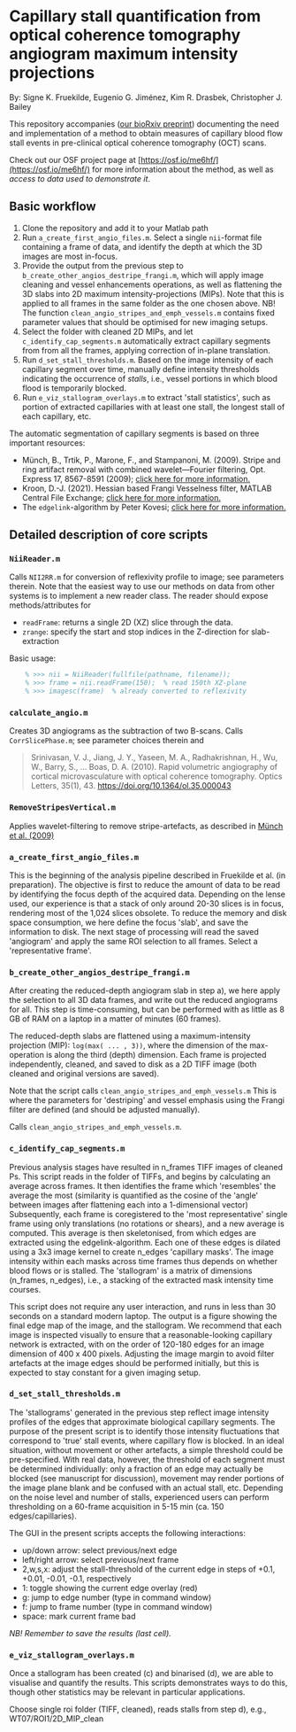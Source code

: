 # Capillary stall quantification from optical coherence tomography angiogram maximum intensity projections

By: Signe K. Fruekilde, Eugenio G. Jiménez, Kim R. Drasbek,
Christopher J. Bailey

This repository accompanies
([our bioRxiv preprint](https://doi.org/10.1101/2021.10.01.461840))
documenting the need and implementation of a method to obtain measures of
capillary blood flow stall events in pre-clinical optical coherence
tomography (OCT) scans.

Check out our OSF project page at
[https://osf.io/me6hf/](https://osf.io/me6hf/) for more information about
the method, as well as *access to data used to demonstrate it*.

## Basic workflow

1. Clone the repository and add it to your Matlab path
2. Run `a_create_first_angio_files.m`. Select a single `nii`-format file
containing a frame of data, and identify the depth at which the 3D images
are most in-focus.
3. Provide the output from the previous step to
`b_create_other_angios_destripe_frangi.m`, which will apply image
cleaning and vessel enhancements operations, as well as flattening the 3D
slabs into 2D maximum intensity-projections (MIPs). Note that this is
applied to all frames in the same folder as the one chosen above.
NB! The function `clean_angio_stripes_and_emph_vessels.m` contains fixed
parameter values that should be optimised for new imaging setups.
4. Select the folder with cleaned 2D MIPs, and let
`c_identify_cap_segments.m` automatically extract capillary segments from
from all the frames, applying correction of in-plane translation.
5. Run `d_set_stall_thresholds.m`.
Based on the image intensity of each capillary segment over time,
manually define intensity thresholds indicating the occurrence of _stalls_,
i.e., vessel portions in which blood flood is temporarily blocked.
6. Run `e_viz_stallogram_overlays.m` to extract 'stall statistics', such as
portion of extracted capillaries with at least one stall, the longest stall
of each capillary, etc. 

The automatic segmentation of capillary segments is based on three
important resources:

* Münch, B., Trtik, P., Marone, F., and Stampanoni, M. (2009).
Stripe and ring artifact removal with combined wavelet—Fourier filtering,
Opt. Express 17, 8567-8591 (2009);
[click here for more information.](https://www.osapublishing.org/oe/fulltext.cfm?uri=oe-17-10-8567&id=179485)
* Kroon, D.-J. (2021). Hessian based Frangi Vesselness filter,
MATLAB Central File Exchange;
[click here for more information.](https://www.mathworks.com/matlabcentral/fileexchange/24409-hessian-based-frangi-vesselness-filter)
* The `edgelink`-algorithm by Peter Kovesi; 
[click here for more information.](https://www.peterkovesi.com/matlabfns/)

## Detailed description of core scripts

### `NiiReader.m`

Calls `NII2RR.m` for conversion of reflexivity profile to image; see
parameters therein. Note that the easiest way to use our methods on data
from other systems is to implement a new reader class. The reader should
expose methods/attributes for

* `readFrame`: returns a single 2D (XZ) slice through the data.
* `zrange`: specify the start and stop indices in the Z-direction for slab-
extraction

Basic usage:

```matlab
    % >>> nii = NiiReader(fullfile(pathname, filename));
    % >>> frame = nii.readFrame(150);  % read 150th XZ-plane
    % >>> imagesc(frame)  % already converted to reflexivity
```

### `calculate_angio.m`

Creates 3D angiograms as the subtraction of two B-scans. Calls
`CorrSlicePhase.m`; see parameter choices therein and

> Srinivasan, V. J., Jiang, J. Y., Yaseen, M. A., Radhakrishnan, H.,
Wu, W., Barry, S., ... Boas, D. A. (2010). Rapid volumetric angiography of
cortical microvasculature with optical coherence tomography.
Optics Letters, 35(1), 43. https://doi.org/10.1364/ol.35.000043

### `RemoveStripesVertical.m`

Applies wavelet-filtering to remove stripe-artefacts, as described in
[Münch et al. (2009)](https://www.osapublishing.org/oe/fulltext.cfm?uri=oe-17-10-8567&id=179485)

### `a_create_first_angio_files.m`

This is the beginning of the analysis pipeline described in Fruekilde et
al. (in preparation). The objective is first to reduce the amount of data
to be read by identifying the focus depth of the acquired data. Depending
on the lense used, our experience is that a stack of only around 20-30
slices is in focus, rendering most of the 1,024 slices obsolete. To
reduce the memory and disk space consumption, we here define the focus
'slab', and save the information to disk. The next stage of processing
will read the saved 'angiogram' and apply the same ROI selection to all
frames. Select a 'representative frame'.

### `b_create_other_angios_destripe_frangi.m`

After creating the reduced-depth angiogram slab in step a), we here apply
the selection to all 3D data frames, and write out the reduced angiograms
for all. This step is time-consuming, but can be performed with as little
as 8 GB of RAM on a laptop in a matter of minutes (60 frames).

The reduced-depth slabs are flattened using a maximum-intensity
projection (MIP): `log(max( ... , 3))`, where the dimension of the
max-operation is along the third (depth) dimension. Each frame is
projected independently, cleaned, and saved to disk as a 2D TIFF image
(both cleaned and original versions are saved).

Note that the script calls `clean_angio_stripes_and_emph_vessels.m`
This is where the parameters for 'destriping' and vessel emphasis using
the Frangi filter are defined (and should be adjusted manually).

Calls `clean_angio_stripes_and_emph_vessels.m`.

### `c_identify_cap_segments.m`

Previous analysis stages have resulted in n_frames TIFF images of cleaned
Ps. This script reads in the folder of TIFFs, and begins by calculating
an average across frames. It then identifies the frame which 'resembles'
the average the most (similarity is quantified as the cosine of the
'angle' between images after flattening each into a 1-dimensional vector)
Subsequently, each frame is coregistered to the 'most representative'
single frame using only translations (no rotations or shears), and a new
average is computed. This average is then skeletonised, from which edges
are extracted using the edgelink-algorithm. Each one of these edges is
dilated using a 3x3 image kernel to create n_edges 'capillary masks'.
The image intensity within each masks across time frames thus depends on
whether blood flows or is stalled. The 'stallogram' is a matrix of
dimensions (n_frames, n_edges), i.e., a stacking of the extracted mask
intensity time courses.

This script does not require any user interaction, and runs in less than
30 seconds on a standard modern laptop. The output is a figure showing
the final edge map of the image, and the stallogram. We recommend that
each image is inspected visually to ensure that a reasonable-looking
capillary network is extracted, with on the order of 120-180 edges for an
image dimension of 400 x 400 pixels. Adjusting the image margin to avoid
filter artefacts at the image edges should be performed initially, but
this is expected to stay constant for a given imaging setup.

### `d_set_stall_thresholds.m`

The 'stallograms' generated in the previous step reflect image intensity
profiles of the edges that approximate biological capillary segments. The
purpose of the present script is to identify those intensity fluctuations
that correspond to 'true' stall events, where capillary flow is blocked.
In an ideal situation, without movement or other artefacts, a simple
threshold could be pre-specified. With real data, however, the threshold
of each segment must be determined individually: only a fraction of an
edge may actually be blocked (see manuscript for discussion), movement
may render portions of the image plane blank and be confused with an
actual stall, etc. Depending on the noise level and number of stalls,
experienced users can perform thresholding on a 60-frame acquisition in
5-15 min (ca. 150 edges/capillaries).

The GUI in the present scripts accepts the following interactions:
- up/down arrow: select previous/next edge
- left/right arrow: select previous/next frame
- 2,w,s,x: adjust the stall-threshold of the current edge in steps of
           +0.1, +0.01, -0.01, -0.1, respectively
- 1: toggle showing the current edge overlay (red)
- g: jump to edge number (type in command window)
- f: jump to frame number (type in command window)
- space: mark current frame bad

*NB! Remember to save the results (last cell).*

### `e_viz_stallogram_overlays.m`

Once a stallogram has been created (c) and binarised (d), we are able to
visualise and quantify the results. This scripts demonstrates ways to do
this, though other statistics may be relevant in particular applications.

Choose single roi folder (TIFF, cleaned), reads stalls from step d),
e.g., WT07/ROI1/2D_MIP_clean
